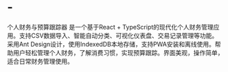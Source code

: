 # -
个人财务与预算跟踪器 是一个基于React + TypeScript的现代化个人财务管理应用。支持CSV数据导入、智能自动分类、可视化仪表盘、交易记录管理等功能。采用Ant Design设计，使用IndexedDB本地存储，支持PWA安装和离线使用。帮助用户轻松管理个人财务，了解消费习惯，实现预算跟踪。界面美观，操作简单，适合日常财务管理使用。
